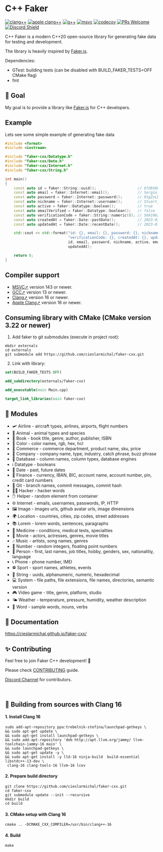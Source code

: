 <h1>C++ Faker</h1>

[![clang++](https://github.com/cieslarmichal/faker-cxx/actions/workflows/linux-clang-build.yml/badge.svg?branch=main)](https://github.com/cieslarmichal/faker-cxx/actions/workflows/linux-clang-build.yml?query=branch%3Amain)
[![apple clang++](https://github.com/cieslarmichal/faker-cxx/actions/workflows/macos-clang-build.yml/badge.svg?branch=main)](https://github.com/cieslarmichal/faker-cxx/actions/workflows/macos-clang-build.yml?query=branch%3Amain)
[![g++](https://github.com/cieslarmichal/faker-cxx/actions/workflows/linux-gxx-build.yml/badge.svg?branch=main)](https://github.com/cieslarmichal/faker-cxx/actions/workflows/linux-gxx-build.yml?query=branch%3Amain)
[![msvc](https://github.com/cieslarmichal/faker-cxx/actions/workflows/windows-msvc-build.yml/badge.svg?branch=main)](https://github.com/cieslarmichal/faker-cxx/actions/workflows/windows-msvc-build.yml?query=branch%3Amain)
[![codecov](https://codecov.io/github/cieslarmichal/faker-cxx/branch/main/graph/badge.svg?token=0RTV4JFH2U)](https://codecov.io/github/cieslarmichal/faker-cxx)
[![PRs Welcome](https://img.shields.io/badge/PRs-welcome-brightgreen.svg?style=flat-square)](http://makeapullrequest.com)
[![Discord Shield](https://img.shields.io/badge/discord-join-blue)](https://discord.gg/h2ur8H6mK6)

C++ Faker is a modern C++20 open-source library for generating fake data for testing and development.

The library is heavily inspired by [Faker.js](https://github.com/faker-js/faker).

Dependencies: 
 - GTest: building tests (can be disabled with BUILD_FAKER_TESTS=OFF CMake flag)
 - fmt

## 🎯 Goal

My goal is to provide a library like [Faker.js](https://github.com/faker-js/faker) for C++ developers.

## Example

Lets see some simple example of generating fake data

```cpp
#include <format>
#include <iostream>

#include "faker-cxx/Datatype.h"
#include "faker-cxx/Date.h"
#include "faker-cxx/Internet.h"
#include "faker-cxx/String.h"

int main()
{
    const auto id = faker::String::uuid();                   // 6fdb588e-0be9-480e-9eeb-8ff11b8afc00
    const auto email = faker::Internet::email();             // Sergio_Greenfelder@hotmail.com
    const auto password = faker::Internet::password();       // 91gZxLB*TfhAA!G
    const auto nickname = faker::Internet::username();       // Stuart_Boyle
    const auto active = faker::Datatype::boolean();          // true
    const auto emailVerified = faker::Datatype::boolean();   // false
    const auto verificationCode = faker::String::numeric(8); // 56910620
    const auto createdAt = faker::Date::pastDate();          // 2023-03-11T08:33:34Z
    const auto updatedAt = faker::Date::recentDate();        // 2023-07-19T22:59:19Z

    std::cout << std::format("id: {}, email: {}, password: {}, nickname: {}, active: {}, emailVerified: {}. "
                             "verificationCode: {}, createdAt: {}, updatedAt: {}",
                             id, email, password, nickname, active, emailVerified, verificationCode, createdAt,
                             updatedAt);

    return 0;
}
```

## Compiler support
- [MSVC➚](https://en.wikipedia.org/wiki/Microsoft_Visual_Studio) version 143 or newer.
- [GCC➚](https://gcc.gnu.org/) version 13 or newer.
- [Clang➚](https://clang.llvm.org/) version 16 or newer.
- [Apple Clang➚](https://clang.llvm.org/) version 16 or newer.

## Consuming library with CMake (CMake version 3.22 or newer)

1. Add faker to git submodules (execute in project root):
```
mkdir externals
cd externals
git submodule add https://github.com/cieslarmichal/faker-cxx.git
```
2. Link with library:
```cmake
set(BUILD_FAKER_TESTS OFF)

add_subdirectory(externals/faker-cxx)

add_executable(main Main.cpp)

target_link_libraries(main faker-cxx)
```

## 💎 Modules

- 🛩 Airline - aircraft types, airlines, airports, flight numbers
- 🐼 Animal - animal types and species
- 📖 Book - book title, genre, author, publisher, ISBN
- 🎨 Color - color names, rgb, hex, hcl
- 🛒 Commerce - commerce department, product name, sku, price
- 🏢 Company - company name, type, industry, catch phrase, buzz phrase
- 💾 Database - column names, column types, database engines
- ℹ️ Datatype - booleans
- 📅 Date - past, future dates
- 🏦 Finance - currency, IBAN, BIC, account name, account number, pin, credit card numbers
- 📁 Git - branch names, commit messages, commit hash 
- 👨‍💻 Hacker - hacker words
- ✋ Helper - random element from container
- 🌐 Internet - emails, usernames, passwords, IP, HTTP
- 🖼️ Image - images urls, github avatar urls, image dimensions
- 🌍 Location - countries, cities, zip codes, street addresses
- 📚 Lorem - lorem words, sentences, paragraphs
- 🏥 Medicine - conditions, medical tests, specialties
- 🎥 Movie - actors, actresses, genres, movie titles
- 🎶 Music - artists, song names, genres
- 🔢 Number - random integers, floating point numbers
- 🧑 Person - first, last names, job titles, hobby, genders, sex, nationalitiy, language
- 📞 Phone - phone number, IMEI
- ⚽ Sport - sport names, athletes, events
- 🔢 String - uuids, alphanumeric, numeric, hexadecimal
- 💻 System - file paths, file extensions, file names, directories, semantic version
- 🎮 Video game - title, genre, platform, studio
- 🌤️ Weather - temperature, pressure, humidity, weather description
- 💬 Word - sample words, nouns, verbs

## 📖 Documentation

https://cieslarmichal.github.io/faker-cxx/

## ✨ Contributing

Feel free to join Faker C++ development! 🚀

Please check [CONTRIBUTING](https://github.com/cieslarmichal/faker-cxx/blob/main/CONTRIBUTING.md) guide.

[Discord Channel](https://discord.gg/h2ur8H6mK6) for contributors.

<br />

## 🔨 Building from sources with Clang 16

#### 1. Install Clang 16

```
sudo add-apt-repository ppa:trebelnik-stefina/launchpad-getkeys \
&& sudo apt-get update \
&& sudo apt-get install launchpad-getkeys \
&& sudo add-apt-repository 'deb http://apt.llvm.org/jammy/ llvm-toolchain-jammy-16 main' \
&& sudo launchpad-getkeys \
&& sudo apt-get update -y \
&& sudo apt-get install -y lld-16 ninja-build  build-essential libstdc++-13-dev \
 clang-16 clang-tools-16 llvm-16 lcov
```

#### 2. Prepare build directory

```
git clone https://github.com/cieslarmichal/faker-cxx.git
cd faker-cxx
git submodule update --init --recursive
mkdir build
cd build
```

#### 3. CMake setup with Clang 16

```
cmake .. -DCMAKE_CXX_COMPILER=/usr/bin/clang++-16
```

#### 4. Build

```
make
```
